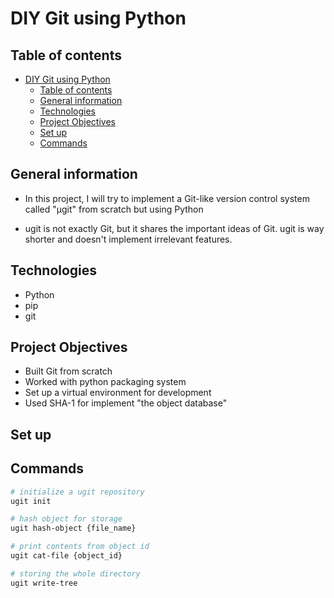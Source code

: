 # DIY Git using Python

## Table of contents

- [DIY Git using Python](#diy-git-using-python)
  - [Table of contents](#table-of-contents)
  - [General information](#general-information)
  - [Technologies](#technologies)
  - [Project Objectives](#project-objectives)
  - [Set up](#set-up)
  - [Commands](#commands)

## General information

- In this project, I will try to implement a Git-like version control system called "μgit" from scratch but using Python

- ugit is not exactly Git, but it shares the important ideas of Git. ugit is way shorter and doesn't implement irrelevant features.

## Technologies

- Python
- pip
- git

## Project Objectives

- Built Git from scratch
- Worked with python packaging system
- Set up a virtual environment for development
- Used SHA-1 for implement "the object database"

## Set up

## Commands

```bash
# initialize a ugit repository
ugit init

# hash object for storage
ugit hash-object {file_name}

# print contents from object id
ugit cat-file {object_id}

# storing the whole directory
ugit write-tree
```
